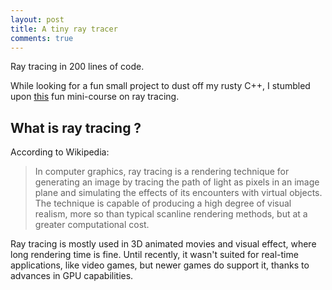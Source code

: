 ```yaml
---
layout: post
title: A tiny ray tracer
comments: true
---
```


Ray tracing in 200 lines of code.


While looking for a fun small project to dust off my rusty C++, I stumbled upon [this](https://github.com/ssloy/tinyraytracer/wiki/Part-1:-understandable-raytracing) 
fun mini-course on ray tracing.

## What is ray tracing ?
According to Wikipedia:

> In computer graphics, ray tracing is a rendering technique for generating an image 
> by tracing the path of light as pixels in an image plane and simulating the effects
> of its encounters with virtual objects. The technique is capable of producing a high
> degree of visual realism, more so than typical scanline rendering methods, but at 
> a greater computational cost.

Ray tracing is mostly used in 3D animated movies and visual effect, where long rendering time 
is fine. Until recently, it wasn't suited for real-time applications, like video games, but newer 
games do support it, thanks to advances in GPU capabilities.
